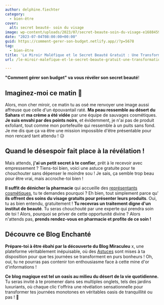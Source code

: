 ```yaml
---
author: delphine.fiechter
category:
  - bien-être
cover:
  alt: secret beauté- soin du visage
image: wp-content/uploads/2023/07/secret-beaute-soin-du-visage-e1688459836199.png
date: "2023-07-04T08:00:00+00:00"
guid: https://comment-gerer-son-budget.netlify.app//?p=5678
tag:
  - bien-être
title: 'Le Miroir Maléfique et le Secret Beauté Gratuit : Une Transformation Épique !'
url: /le-miroir-malefique-et-le-secret-beaute-gratuit-une-transformation-epique/

---
```

**"Comment gérer son budget" va vous révéler son secret beauté**!

## Imaginez-moi ce matin 🤣

Alors, mon cher miroir, ce matin tu as osé me renvoyer une image aussi affreuse que celle d'un épouvantail raté. **Ma peau ressemble au désert du Sahara** et **ma crème a été vidée** par une équipe de sauvages cosmétiques. **Je suis envahi par des points noirs**, et évidemment, je n'ai pas de produit exfoliant, tout comme mon portefeuille qui ressemble à un puits sans fond. Je me dis que ça va être une mission impossible d'être présentable pour mon rencard tant attendu ! 😥

## Quand le désespoir fait place à la révélation !

Mais attends, **j'ai un petit secret à te confier**, prêt à le recevoir avec empressement ? Tiens-toi bien, voici une astuce gratuite pour te chouchouter sans dépenser le moindre sou ! Je sais, ça semble trop beau pour être vrai, mais accroche-toi bien !

**Il suffit de dénicher la pharmacie** qui accueille des [représentants cosmétiques](https://www.karis-formation.com/metiers/esthetique/conseiller-dermo-cosmetique.htm#:~:text=Que%20ce%20soit%20en%20pharmacie,de%20beaut%C3%A9%2C%20forme%20et%20hygi%C3%A8ne. "représentants cosmétique"), tu te demandes pourquoi ? Eh bien, tout simplement parce qu' **ils offrent des soins du visage gratuits pour présenter leurs produits**. Oui, tu as bien entendu, gratuitement ! **Tu recevras un traitement digne d'un institut de beauté**. Tu seras chouchouté par une experte qui prendra soin de toi ! Alors, pourquoi se priver de cette opportunité divine ? Alors n'attends pas, **prends rendez-vous en pharmacie et profite de ce soin !**

## Découvre ce Blog Enchanté

**Prépare-toi à être ébahi par la découverte du Blog Miraculeu** x, une plateforme véritablement inépuisable, où des [Astuces](https://comment-gerer-son-budget.netlify.app//sujet/astuces/ "Astuces") sont mises à ta disposition pour que tes journées se transforment en purs bonheurs ! Oh, oui, tu ne pourras pas contenir ton enthousiasme face à cette mine d'or d'informations !

**Ce blog magique est tel un oasis au milieu du désert de la vie quotidienne.** Tu seras invité à te promener dans ses multiples onglets, tels des jardins luxuriants, où chaque clic t'offrira une révélation sensationnelle pour transformer tes journées monotones en véritables oasis de tranquillité ou pas ! 🤣

